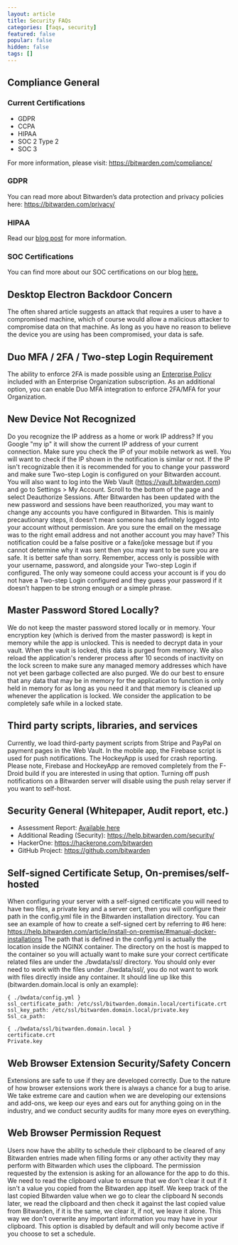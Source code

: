 ```yaml
---
layout: article
title: Security FAQs
categories: [faqs, security]
featured: false
popular: false
hidden: false
tags: []
---
```


## Compliance General

### Current Certifications

- GDPR
- CCPA
- HIPAA
- SOC 2 Type 2
- SOC 3

For more information, please visit: <https://bitwarden.com/compliance/>

### GDPR

You can read more about Bitwarden’s data protection and privacy policies here:
<https://bitwarden.com/privacy/>

### HIPAA

Read our [blog post](https://bitwarden.com/blog/post/why-use-a-hippa-compliant-password-manager/) for more information.

### SOC Certifications

You can find more about our SOC certifications on our blog [here.](https://bitwarden.com/blog/post/bitwarden-achieves-soc-2-certification/)

## Desktop Electron Backdoor Concern

The often shared article suggests an attack that requires a user to have a compromised machine, which of course would allow a malicious attacker to compromise data on that machine. As long as you have no reason to believe the device you are using has been compromised, your data is safe.

## Duo MFA / 2FA / Two-step Login Requirement

The ability to enforce 2FA is made possible using an [Enterprise Policy](https://bitwarden.com/help/article/policies/) included with an Enterprise Organization subscription. As an additional option, you can enable Duo MFA integration to enforce 2FA/MFA for your Organization.


## New Device Not Recognized

Do you recognize the IP address as a home or work IP address? If you Google "my ip" it will show the current IP address of your current connection. Make sure you check the IP of your mobile network as well. You will want to check if the IP shown in the notification is similar or not. If the IP isn't recognizable then it is recommended for you to change your password and make sure Two-step Login is configured on your Bitwarden account. You will also want to log into the Web Vault (https://vault.bitwarden.com) and go to Settings > My Account. Scroll to the bottom of the page and select Deauthorize Sessions. After Bitwarden has been updated with the new password and sessions have been reauthorized, you may want to change any accounts you have configured in Bitwarden. This is mainly precautionary steps, it doesn't mean someone has definitely logged into your account without permission. Are you sure the email on the message was to the right email address and not another account you may have? This notification could be a false positive or a fake/joke message but if you cannot determine why it was sent then you may want to be sure you are safe. It is better safe than sorry. Remember, access only is possible with your username, password, and alongside your Two-step Login if configured. The only way someone could access your account is if you do not have a Two-step Login configured and they guess your password if it doesn’t happen to be strong enough or a simple phrase.

## Master Password Stored Locally?

We do not keep the master password stored locally or in memory. Your encryption key (which is derived from the master password) is kept in memory while the app is unlocked. This is needed to decrypt data in your vault. When the vault is locked, this data is purged from memory. We also reload the application's renderer process after 10 seconds of inactivity on the lock screen to make sure any managed memory addresses which have not yet been garbage collected are also purged. We do our best to ensure that any data that may be in memory for the application to function is only held in memory for as long as you need it and that memory is cleaned up whenever the application is locked. We consider the application to be completely safe while in a locked state.

## Third party scripts, libraries, and services

Currently, we load third-party payment scripts from Stripe and PayPal on payment pages in the Web Vault. In the mobile app, the Firebase script is used for push notifications. The HockeyApp is used for crash reporting. Please note, Firebase and HockeyApp are removed completely from the F-Droid build if you are interested in using that option. Turning off push notifications on a Bitwarden server will disable using the push relay server if you want to self-host.

## Security General (Whitepaper, Audit report, etc.)

- Assessment Report: [Available here](https://cdn.bitwarden.net/misc/Bitwarden%20Security%20Assessment%20Report.pdf)
- Additional Reading (Security):  <https://help.bitwarden.com/security/>
- HackerOne:   <https://hackerone.com/bitwarden>
- GitHub Project:  <https://github.com/bitwarden>

## Self-signed Certificate Setup, On-premises/self-hosted

When configuring your server with a self-signed certificate you will need to have two files, a private key and a server cert, then you will configure their path in the config.yml file in the Bitwarden installation directory. You can see an example of how to create a self-signed cert by referring to #6 here:  https://help.bitwarden.com/article/install-on-premise/#manual-docker-installations     The path that is defined in the config.yml is actually the location inside the NGINX container. The directory on the host is mapped to the container so you will actually want to make sure your correct certificate related files are under the ./bwdata/ssl/ directory. You should only ever need to work with the files under ./bwdata/ssl/, you do not want to work with files directly inside any container. It should line up like this (bitwarden.domain.local is only an example):

```
{ ./bwdata/config.yml }
ssl_certificate_path: /etc/ssl/bitwarden.domain.local/certificate.crt
ssl_key_path: /etc/ssl/bitwarden.domain.local/private.key
Ssl_ca_path:
```

```
{ ./bwdata/ssl/bitwarden.domain.local }
certificate.crt
Private.key
```

## Web Browser Extension Security/Safety Concern

Extensions are safe to use if they are developed correctly. Due to the nature of how browser extensions work there is always a chance for a bug to arise. We take extreme care and caution when we are developing our extensions and add-ons, we keep our eyes and ears out for anything going on in the industry, and we conduct security audits for many more eyes on everything.

## Web Browser Permission Request

Users now have the ability to schedule their clipboard to be cleared of any Bitwarden entries made when filling forms or any other activity they may perform with Bitwarden which uses the clipboard. The permission requested by the extension is asking for an allowance for the app to do this. We need to read the clipboard value to ensure that we don't clear it out if it isn't a value you copied from the Bitwarden app itself. We keep track of the last copied Bitwarden value when we go to clear the clipboard N seconds later, we read the clipboard and then check it against the last copied value from Bitwarden, if it is the same, we clear it, if not, we leave it alone. This way we don't overwrite any important information you may have in your clipboard. This option is disabled by default and will only become active if you choose to set a schedule.
